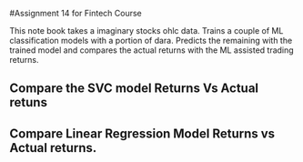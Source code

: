 #Assignment 14 for Fintech Course

This note book takes a imaginary stocks ohlc data. Trains a couple of ML classification models with a portion of dara.
Predicts the remaining with the trained model and compares the actual returns with the ML assisted trading returns.

## Compare the SVC model Returns Vs Actual retuns

## Compare Linear Regression Model Returns vs Actual returns.
